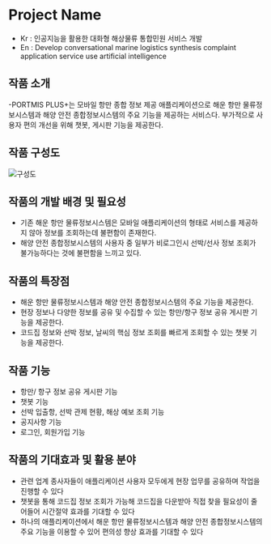 # Project Name 
- Kr : 인공지능을 활용한 대화형 해상물류 통합민원 서비스 개발
- En : Develop conversational marine logistics synthesis complaint application service use artificial intelligence

## 작품 소개
-PORTMIS PLUS+는 모바일 항만 종합 정보 제공 애플리케이션으로 해운 항만 물류정보시스템과 해양 안전 종합정보시스템의 주요 기능을 제공하는 서비스다. 부가적으로 사용자 편의 개선을 위해 챗봇, 게시판 기능을 제공한다.

## 작품 구성도
![구성도](https://user-images.githubusercontent.com/107015573/214794251-bbcb50a0-12e9-48a7-a169-512c8e430a17.PNG)

## 작품의 개발 배경 및 필요성
- 기존 해운 항만 물류정보시스템은 모바일 애플리케이션의 형태로 서비스를 제공하지 않아 정보를 조회하는데 불편함이 존재한다.
- 해양 안전 종합정보시스템의 사용자 중 일부가 비로그인시 선박/선사 정보 조회가 불가능하다는 것에 불편함을 느끼고 있다.

## 작품의 특장점
- 해운 항만 물류정보시스템과 해양 안전 종합정보시스템의 주요 기능을 제공한다.
- 현장 정보나 다양한 정보를 공유 및 수집할 수 있는 항만/항구 정보 공유 게시판 기능을 제공한다.
- 코드집 정보와 선박 정보, 날씨의 핵심 정보 조회를 빠르게 조회할 수 있는 챗봇 기능을 제공한다.

## 작품 기능
- 항만/ 항구 정보 공유 게시판 기능
- 챗봇 기능
- 선박 입출항, 선박 관제 현황, 해상 예보 조회 기능
- 공지사항 기능
- 로그인, 회원가입 기능

## 작품의 기대효과 및 활용 분야
- 관련 업계 종사자들이 애플리케이션 사용자 모두에게 현장 업무를 공유하며 작업을 진행할 수 있다
- 챗봇을 통해 코드집 정보 조회가 가능해 코드집을 다운받아 직접 찾을 필요성이 줄어들어 시간절약 효과를 기대할 수 있다
- 하나의 애플리케이션에서 해운 항만 물류정보시스템과 해양 안전 종합정보시스템의 주요 기능을 이용할 수 있어 편의성 향상 효과를 기대할 수 있다
